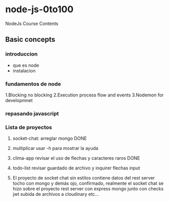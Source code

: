 # node-js-0to100

NodeJs Course Contents

## Basic concepts

### introduccion

- que es node
- instalacion

### fundamentos de node

1.Blocking no blocking
2.Execution process flow and events
3.Nodemon for developmnet

### repasando javascript

### Lista de proyectos

1. socket-chat: arreglar mongo DONE

2. multiplicar usar -h para mostrar la ayuda

3. clima-app revisar el uso de flechas y caracteres raros DONE

4. todo-list revisar guardado de archivo y inquirer flechas input

5. El proyecto de socket chat sin estilos contiene datos del rest server tocho con mongo y demás ojo, confirmado, realmente el socket chat se hizo sobre el proyecto rest server con express mongo junto con checks jwt subida de archivos a cloudinary etc...
